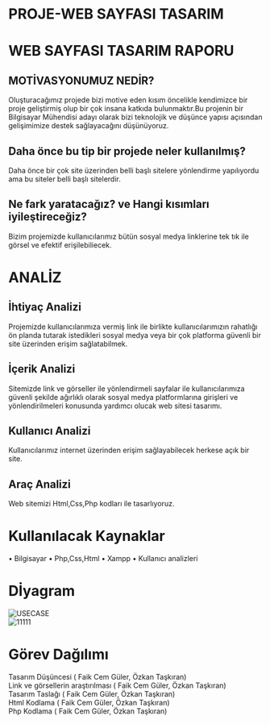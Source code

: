 # PROJE-WEB SAYFASI TASARIM
# WEB SAYFASI TASARIM RAPORU
## MOTİVASYONUMUZ  NEDİR?
Oluşturacağımız projede bizi motive eden kısım öncelikle kendimizce bir proje geliştirmiş olup bir çok insana katkıda bulunmaktır.Bu projenin bir Bilgisayar Mühendisi adayı olarak bizi teknolojik ve düşünce yapısı açısından gelişimimize destek sağlayacağını düşünüyoruz.
## Daha önce bu tip bir projede neler kullanılmış? 
Daha önce bir çok site üzerinden belli başlı sitelere yönlendirme yapılıyordu ama bu siteler belli başlı sitelerdir.
## Ne fark yaratacağız? ve Hangi kısımları iyileştireceğiz? 
Bizim projemizde kullanıcılarımız bütün sosyal medya linklerine tek tık ile görsel ve efektif erişilebiliecek.
# ANALİZ 
## İhtiyaç Analizi
Projemizde kullanıcılarımıza vermiş link ile birlikte kullanıcılarımızın rahatlığı ön planda tutarak istedikleri sosyal medya veya bir çok platforma güvenli bir site üzerinden erişim sağlatabilmek.
## İçerik Analizi 
Sitemizde link ve görseller ile yönlendirmeli sayfalar ile kullanıcılarımıza güvenli şekilde ağırlıklı olarak sosyal medya platformlarına girişleri ve yönlendirilmeleri konusunda yardımcı olucak web sitesi tasarımı.
## Kullanıcı Analizi
Kullanıcılarımız internet üzerinden erişim sağlayabilecek herkese açık bir site.
## Araç Analizi 
Web sitemizi Html,Css,Php kodları ile tasarlıyoruz.
# Kullanılacak Kaynaklar 
• Bilgisayar
• Php,Css,Html
• Xampp
• Kullanıcı analizleri
# Dİyagram
![USECASE](https://user-images.githubusercontent.com/101805467/166063630-c7b7255a-cb04-4377-a3c9-04536cbaacb9.png) </br>
![11111](https://user-images.githubusercontent.com/101805467/166064851-27202aa4-5360-4328-a3ce-856d24382158.png)

# Görev Dağılımı
Tasarım Düşüncesi ( Faik Cem Güler, Özkan Taşkıran)  </br>
Link ve görsellerin araştırılması ( Faik Cem Güler, Özkan Taşkıran)  </br>
Tasarım Taslağı ( Faik Cem Güler, Özkan Taşkıran)  </br>
Html Kodlama ( Faik Cem Güler, Özkan Taşkıran)  </br>
Php Kodlama ( Faik Cem Güler, Özkan Taşkıran)  </br>
